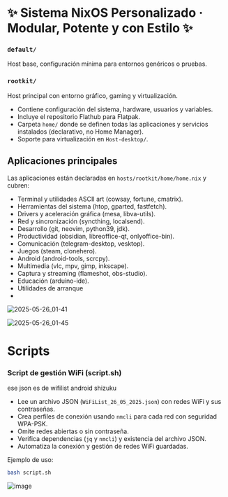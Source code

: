 
# ✨ Sistema NixOS Personalizado · Modular, Potente y con Estilo ✨


### `default/`

Host base, configuración mínima para entornos genéricos o pruebas.

### `rootkit/`

Host principal con entorno gráfico, gaming y virtualización.

- Contiene configuración del sistema, hardware, usuarios y variables.
- Incluye el repositorio Flathub para Flatpak.
- Carpeta `home/` donde se definen todas las aplicaciones y servicios instalados (declarativo, no Home Manager).
- Soporte para virtualización en `Host-desktop/`.

## Aplicaciones principales

Las aplicaciones están declaradas en `hosts/rootkit/home/home.nix` y cubren:

- Terminal y utilidades ASCII art (cowsay, fortune, cmatrix).
- Herramientas del sistema (htop, gparted, fastfetch).
- Drivers y aceleración gráfica (mesa, libva-utils).
- Red y sincronización (syncthing, localsend).
- Desarrollo (git, neovim, python39, jdk).
- Productividad (obsidian, libreoffice-qt, onlyoffice-bin).
- Comunicación (telegram-desktop, vesktop).
- Juegos (steam, clonehero).
- Android (android-tools, scrcpy).
- Multimedia (vlc, mpv, gimp, inkscape).
- Captura y streaming (flameshot, obs-studio).
- Educación (arduino-ide).
- Utilidades de arranque
-

![2025-05-26_01-41](https://github.com/user-attachments/assets/2990542d-0242-4462-a38c-c1a1d619a734)

![2025-05-26_01-45](https://github.com/user-attachments/assets/264173df-49d7-405f-aef3-3dcc07e94705)

# Scripts



### Script de gestión WiFi (script.sh)
ese json es de wifilist android shizuku
- Lee un archivo JSON (`WiFiList_26_05_2025.json`) con redes WiFi y sus contraseñas.
- Crea perfiles de conexión usando `nmcli` para cada red con seguridad WPA-PSK.
- Omite redes abiertas o sin contraseña.
- Verifica dependencias (`jq` y `nmcli`) y existencia del archivo JSON.
- Automatiza la conexión y gestión de redes WiFi guardadas.

Ejemplo de uso:

```bash
bash script.sh
```
![image](https://github.com/user-attachments/assets/9b7f9cc7-f6c5-40d7-9780-a60d26413498)



